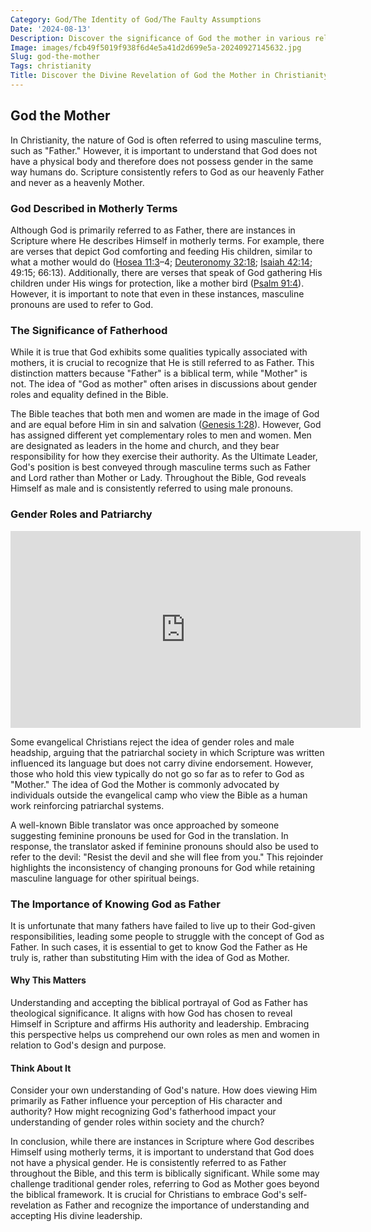```yaml
---
Category: God/The Identity of God/The Faulty Assumptions
Date: '2024-08-13'
Description: Discover the significance of God the mother in various religions and belief systems. Explore the concept's spiritual and cultural implications.
Image: images/fcb49f5019f938f6d4e5a41d2d699e5a-20240927145632.jpg
Slug: god-the-mother
Tags: christianity
Title: Discover the Divine Revelation of God the Mother in Christianity
---
```


## God the Mother

In Christianity, the nature of God is often referred to using masculine terms, such as "Father." However, it is important to understand that God does not have a physical body and therefore does not possess gender in the same way humans do. Scripture consistently refers to God as our heavenly Father and never as a heavenly Mother.

### God Described in Motherly Terms

Although God is primarily referred to as Father, there are instances in Scripture where He describes Himself in motherly terms. For example, there are verses that depict God comforting and feeding His children, similar to what a mother would do ([Hosea 11:3](https://www.bibleref.com/Hosea/11/Hosea-11-3.html)–4; [Deuteronomy 32:18](https://www.bibleref.com/Deuteronomy/32/Deuteronomy-32-18.html); [Isaiah 42:14](https://www.bibleref.com/Isaiah/42/Isaiah-42-14.html); 49:15; 66:13). Additionally, there are verses that speak of God gathering His children under His wings for protection, like a mother bird ([Psalm 91:4](https://www.bibleref.com/Psalm/91/Psalm-91-4.html)). However, it is important to note that even in these instances, masculine pronouns are used to refer to God.

### The Significance of Fatherhood

While it is true that God exhibits some qualities typically associated with mothers, it is crucial to recognize that He is still referred to as Father. This distinction matters because "Father" is a biblical term, while "Mother" is not. The idea of "God as mother" often arises in discussions about gender roles and equality defined in the Bible.

The Bible teaches that both men and women are made in the image of God and are equal before Him in sin and salvation ([Genesis 1:28](https://www.bibleref.com/Genesis/1/Genesis-1-28.html)). However, God has assigned different yet complementary roles to men and women. Men are designated as leaders in the home and church, and they bear responsibility for how they exercise their authority. As the Ultimate Leader, God's position is best conveyed through masculine terms such as Father and Lord rather than Mother or Lady. Throughout the Bible, God reveals Himself as male and is consistently referred to using male pronouns.

### Gender Roles and Patriarchy


<iframe width="560" height="315" src="https://www.youtube.com/embed/Q0LhGhJDXtA" frameborder="0" allow="autoplay; encrypted-media" allowfullscreen></iframe>


Some evangelical Christians reject the idea of gender roles and male headship, arguing that the patriarchal society in which Scripture was written influenced its language but does not carry divine endorsement. However, those who hold this view typically do not go so far as to refer to God as "Mother." The idea of God the Mother is commonly advocated by individuals outside the evangelical camp who view the Bible as a human work reinforcing patriarchal systems.

A well-known Bible translator was once approached by someone suggesting feminine pronouns be used for God in the translation. In response, the translator asked if feminine pronouns should also be used to refer to the devil: "Resist the devil and she will flee from you." This rejoinder highlights the inconsistency of changing pronouns for God while retaining masculine language for other spiritual beings.

### The Importance of Knowing God as Father

It is unfortunate that many fathers have failed to live up to their God-given responsibilities, leading some people to struggle with the concept of God as Father. In such cases, it is essential to get to know God the Father as He truly is, rather than substituting Him with the idea of God as Mother.

#### Why This Matters

Understanding and accepting the biblical portrayal of God as Father has theological significance. It aligns with how God has chosen to reveal Himself in Scripture and affirms His authority and leadership. Embracing this perspective helps us comprehend our own roles as men and women in relation to God's design and purpose.

#### Think About It

Consider your own understanding of God's nature. How does viewing Him primarily as Father influence your perception of His character and authority? How might recognizing God's fatherhood impact your understanding of gender roles within society and the church?

In conclusion, while there are instances in Scripture where God describes Himself using motherly terms, it is important to understand that God does not have a physical gender. He is consistently referred to as Father throughout the Bible, and this term is biblically significant. While some may challenge traditional gender roles, referring to God as Mother goes beyond the biblical framework. It is crucial for Christians to embrace God's self-revelation as Father and recognize the importance of understanding and accepting His divine leadership.